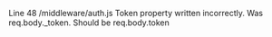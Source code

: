 Line 48 /middleware/auth.js
Token property written incorrectly.  Was req.body._token.   Should be req.body.token
